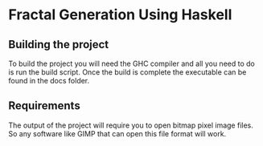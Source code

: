 # Fractal Generation Using Haskell

## Building the project

To build the project you will need the GHC compiler and all you need to do is run the build script. Once the build is complete the executable can be found in the docs folder.

## Requirements

The output of the project will require you to open bitmap pixel image files. So any software like GIMP that can open this file format will work.
